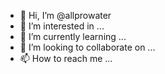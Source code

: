 - 👋 Hi, I’m @allprowater
- 👀 I’m interested in ...
- 🌱 I’m currently learning ...
- 💞️ I’m looking to collaborate on ...
- 📫 How to reach me ...

<!---
allprowater/allprowater is a ✨ special ✨ repository because its `README.md` (this file) appears on your GitHub profile.
You can click the Preview link to take a look at your changes.
--->
